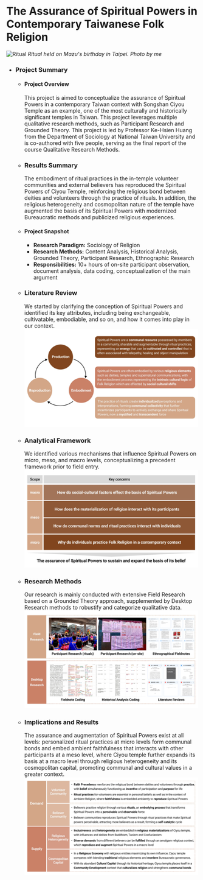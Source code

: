 # The Assurance of Spiritual Powers in Contemporary Taiwanese Folk Religion
![Ritual](assets/ritual.png)
*Ritual held on Mazu's birthday in Taipei. Photo by me*

- ### Project Summary
  - #### Project Overview
    This project is aimed to conceptualize the assurance of Spiritual Powers in a contemporary Taiwan context with Songshan Ciyou Temple as an example, one of the most culturally and historically significant temples in Taiwan. This project leverages multiple qualitative research methods, such as Participant Research and Grounded Theory. This project is led by Professor Ke-Hsien Huang from the Department of Sociology at National Taiwan University and is co-authored with five people, serving as the final report of the course Qualitative Research Methods.

  - ### Results Summary
    The embodiment of ritual practices in the in-temple volunteer communities and external believers has reproduced the Spiritual Powers of Ciyou Temple, reinforcing the religious bond between deities and volunteers through the practice of rituals. In addition, the religious heterogeneity and cosmopolitan nature of the temple have augmented the basis of its Spiritual Powers with modernized Bureaucratic methods and publicized religious experiences. 
  
  - #### Project Snapshot
    - **Research Paradigm:** Sociology of Religion
    - **Research Methods:** Content Analysis, Historical Analysis, Grounded Theory, Participant Research, Ethnographic Research
    - **Responsibilities:** 10+ hours of on-site participant observation, document analysis, data coding, conceptualization of the main argument
   
  - ### Literature Review
    We started by clarifying the conception of Spiritual Powers and identified its key attributes, including being exchangeable, cultivatable, embodiable, and so on,  and how it comes into play in our context.
    ![lit](assets/lit.png)

  - ### Analytical Framework
    We identified various mechanisms that influence Spiritual Powers on micro, meso, and macro levels, conceptualizing a precedent framework prior to field entry.
    ![framework](assets/framework.png)

  - ### Research Methods
    Our research is mainly conducted with extensive Field Research based on a Grounded Theory approach, supplemented by Desktop Research methods to robustify and categorize qualitative data.
    ![methods](assets/methods.png)

  - ### Implications and Results
    The assurance and augmentation of Spiritual Powers exist at all levels: personalized ritual practices at micro levels form communal bonds and embed ambient faithfulness that interacts with other participants at a meso level, where Ciyou temple further expands its basis at a macro level through religious heterogeneity and its cosmopolitan capital, promoting communal and cultural values in a greater context.
    ![results](assets/results.png)

